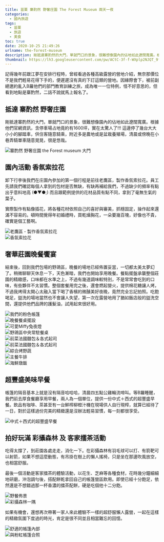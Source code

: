 ```yaml
---
title: 苗栗 寨酌然 野奢庄園 The Forest Museum 兩天一夜
categories: 
  - 國內旅遊
tags:
  - 苗栗
  - 旅遊
  - 美食
toc: true
date: 2020-10-25 21:49:26
urlname: the-forest-museum
description: 剛抵達寨酌然的大門，單就門口的景象，很難想像園內的佔地如此遼闊寬廣。根據他們官網資訊，含停車場占地竟約有1600坪，實在太驚人了!!! 這邊停了幾台大大小小的腳踏車，供住客隨意騎乘，附近多是農地或是盆栽養殖場，清晨或傍晚在小巷弄騎單車隨意晃晃，很是悠哉。
thumbnail: https://lh3.googleusercontent.com/pw/ACtC-3f-f-WXplp2NJQT_9fI6uwm0gzGU0VpTf2hNiVVSjDh3qvwEakvbvxyls4CMso9svOhKz64mHuOYOTb3mJicEgbrd_TRTR6lMzpSBpMJg19ryL1NvCVAERD1bXjY-Be8jGy4nFVcyCrb47VJC4H8z09SQ=w2588-h1940-no?authuser=0
---
```


記得幾年前跟江夢在安排行程時，曾經看過各種高級露營的營地介紹，無奈那價位不是我們輕易花得下手的，便遲遲沒有真的下訂這類的營地。因緣際會下，被前副總邀約亂入B羅他們的部門教育訓練之旅，成為唯一一位特例，怪不好意思的，但看到地點是寨酌然，二話不說就馬上報名了。<!-- more -->

## 抵達 寨酌然 野奢庄園

剛抵達寨酌然的大門，單就門口的景象，很難想像園內的佔地如此遼闊寬廣。根據他們官網資訊，含停車場占地竟約有1600坪，實在太驚人了!!! 這邊停了幾台大大小小的腳踏車，供住客隨意騎乘，附近多是農地或是盆栽養殖場，清晨或傍晚在小巷弄騎單車隨意晃晃，很是悠哉。

<img src="https://lh3.googleusercontent.com/pw/ACtC-3ezs3BiKgtOe9pcHIwRSAvzkDQiuwtAuDMQGrhvLVi4NVLzN-bDmgq-LJNrPeMIqlxukROqKylQvK_tx6nuLcU6kNc0wXM_6WECdIYAK--K_c0K6zqJ2wxSqvrSVdmC2xBhU759THWlurJHuQFNMH0CEA=w2912-h1940-no?authuser=0" title="寨酌然 野奢庄園 The Forest Museum 大門" alt="寨酌然 野奢庄園 the Forest museum 大門" style="display:block; margin:auto;">

## 園內活動 香氛索拉花

卸下行李後我們在庄園內參加的第一個行程是前往老鷹區，製作香氛索拉花。員工先請我們確認每個人拿到的包材是否無缺，有缺再補給我們，不過缺少的頻率有點出乎意料地高 (●▼●;) 而且跟範例提供的花材品質有點不同，拿到了毫無生氣的葉子。

實際製作有點像插花，將各種花材依照自己的喜好與審美，抓穩固定，操作起來還滿不容易的。頓時間覺得年初婚禮時，買乾燥胸花，一朵要幾百塊，好像也不貴，確實是個工藝啊。

<img src="https://lh3.googleusercontent.com/pw/ACtC-3fhaqBp19s4VFIU58P5lCDyw_Fb2O0zulEmpOPTSA9QzEI1ADmM1yf5FQSN6yvMz3hWVqiBw16KUDh3_Y70yTLlUOtUaTrtosIyc5ZICQlueZo09jPtn2j8NG75YWDt_DW_lfqUH8dOOmDRh_bY9nu2TA=w2912-h1940-no?authuser=0" title="老鷹區 - 製作香氛索拉花" alt="老鷹區 - 製作香氛索拉花" style="display:block; margin:auto;">

<img src="https://lh3.googleusercontent.com/pw/ACtC-3e0fJlpEJ8FBImZsmRa0URDUvQexZX8k2BokwgZJ1VA5IdR3164xWGTegZgfwJx49l0zpQH2vV8HNq9fNxoLNGv2XwWI7jwlSZ228zZf312srcAOQydLeqsC_moD5T2hUe32dhZRZUavq1ZhZfETDojKQ=w2588-h1940-no?authuser=0" title="香氛索拉花" alt="香氛索拉花" style="display:block; margin:auto;">

## 奢華莊園晚餐饗宴

結束後，回到我們包場的野鴿區，晚餐的場地已經佈置妥當，一切都太美太夢幻了。稍微聊聊天休息一下，天色漸暗，我們也開始享用晚餐。餐點擺盤承襲整個莊園的精緻感，口味都在水準之上，不過有幾道調味較特別，不是常常會吃到的口味，有些夥伴不太習慣。整個套餐用完之後，還會燃起營火，提供棉花糖讓人烤，不過我烤得太開心太融入當下喝了香檳的微醺美好夜晚，竟然完全忘記拍照。吃飽喝足，盥洗的場地當然也不會讓人失望，第一次在露營地用了猶如飯店般的盥洗空間，還提供他們品牌的護髮油，試用起來很好用。

<div class="justified-gallery">
<img src="https://lh3.googleusercontent.com/pw/ACtC-3fczhDrEHdOmGhj5oCySDT8qsgD9prXdNgCRzQA-jGjiJiISEhaXg8zCF_I6PMx7jbYWFO3fWyCLsStq56LND57VtpMm4bo77sp1j_HVam_fOUtEcKKzlHWSw3BQGp7xXFC0cSUsncMBBred1Ot4UkpwQ=w1456-h1940-no?authuser=0" title="我們的粉色帳篷" alt="我們的粉色帳篷" style="display:block; margin:auto;">

<img src="https://lh3.googleusercontent.com/pw/ACtC-3dqFk-g-0DOQ5cqjQ8mWLSWGTpq0yL9-0xhZVgkGtAuX59l8eHSQj6nIiOwOTGH-U_DHsQAi-OrDk12lNfYbUCvuvYKgOn8aS9eJaqTC-6PujsIzCPu7kZSw0mkjpE1WiBCuny9iktw02VRfBWjWwahCA=w1456-h1940-no?authuser=0" title="晚餐餐桌擺設" alt="晚餐餐桌擺設" style="display:block; margin:auto;">

<img src="https://lh3.googleusercontent.com/pw/ACtC-3ftAiDArJrNBRkaQSLX2tSa6heM5mg_vVdGDeOr4k0Woe7e9RGIoSFl_Lhr2Qiw6YvJCFsH8UXEEA7ynuNi2OK1v1Qu5r61lEp2oIZJKdBghtRvcg-7TJeMhaK6pq-Rnosb_uNPyORdPw4peRNWq-W9vQ=w1456-h1940-no?authuser=0" title="可愛Miffy兔夜燈" alt="可愛Miffy兔夜燈" style="display:block; margin:auto;">

<img src="https://lh3.googleusercontent.com/pw/ACtC-3eNeK33t1WacJJZM1Z5OveQVIngzubQSRBBkR39NFzW7CK0fugUAQ_15MuH0IPdPSCEQ5TLCq1icS1pWzObtqHC-4e7DTW8eZizGVBzQNS98KwsNzpcpvm4EvzT9syKHU2x92Pj9EZp3ucTVZawgTsTKQ=w2588-h1940-no?authuser=0" title="野鴿區中央常駐餐桌" alt="野鴿區中央常駐餐桌" style="display:block; margin:auto;">

<img src="https://lh3.googleusercontent.com/pw/ACtC-3el4fCWBZMaASbChCxUXcQGPNFqpR_E1swPPVL-1Ortdb6cCMzc_DUk520PNnTvDhMAoMU5ylcmXwtvsQsi5TG0LVqv6NsOF6cfggqin5heNRaAsQLRB1IeDGwwAKxgcCEh6URqZ7Q_mUeUJ-3X1ZvovQ=w2912-h1940-no?authuser=0" title="前菜法國麵包＆各式起司" alt="前菜法國麵包＆各式起司" style="display:block; margin:auto;">


<img src="https://lh3.googleusercontent.com/pw/ACtC-3el4fCWBZMaASbChCxUXcQGPNFqpR_E1swPPVL-1Ortdb6cCMzc_DUk520PNnTvDhMAoMU5ylcmXwtvsQsi5TG0LVqv6NsOF6cfggqin5heNRaAsQLRB1IeDGwwAKxgcCEh6URqZ7Q_mUeUJ-3X1ZvovQ=w2912-h1940-no?authuser=0" title="前菜法國麵包＆各式起司" alt="前菜法國麵包＆各式起司" style="display:block; margin:auto;">

<img src="https://lh3.googleusercontent.com/pw/ACtC-3dRSqR0xj7zZt5_Hpf8mkomeS6aeoDD5rm2_WpZekzhSrh0l_mpvoMuu1zA6g6Y6uOQcdLesNOIaODCMyXUDT_ufrKXxn7_nz_X5MZkzsHh0LJ7DLlSYxYTM8ceQE1PlhkTp3K8VBuq5vOAFQT_FpnAjQ=w2912-h1940-no?authuser=0" title="綜合烤野蔬" alt="綜合烤野蔬" style="display:block; margin:auto;">

<img src="https://lh3.googleusercontent.com/pw/ACtC-3ewH2e0q0SU0JZvsNkwBO3w78Cw0qfQ64kbPgqC3bsokl3ixQ0DB0l_cQEB5JMrIPNyQ1cSTt-lz1BfzxN-mABvBpiz_-Imf2kSRtF6zZbSdnFUlbPSnHyrJGXc2DlpFWxIhbUIpnP0TzjxzNo09dcPxw=w2912-h1940-no?authuser=0" title="主餐牛排" alt="主餐牛排" style="display:block; margin:auto;">

<img src="https://lh3.googleusercontent.com/pw/ACtC-3eBOtjMD_V7Hk4AcpmjyvTUggK_IxH3DK4PwVYeHXhtw34QMpSM-OMvAWwtujmDGbc9CSKle42z8lRsJuMu9ks8Ys0UEMigroOOgmu8O9tJwYZADOGvYmIJTP_CEKjCFlx50HybhKbEFMGJjULPhJlopw=w2912-h1940-no?authuser=0" title="海鮮燉飯" alt="海鮮燉飯" style="display:block; margin:auto;">

</div>

## 超豐盛美味早餐

帳篷的隔音基本上就是沒有隔音哈哈哈，清晨四五點公雞輪流啼叫。等B羅睡醒，我們前去厚食餐廳享用早餐，兩人為一個單位，提供一份中式＋西式的超豐盛早餐。飲品有咖啡、茶甚至有一台鮮榨柳橙汁機在現場供人自行現榨，就算已經待了一日，對於這樣過份完美的精緻還是沒辦法輕易習慣，每一刻都很享受。

<img src="https://lh3.googleusercontent.com/pw/ACtC-3fwtl6ENO76i82A-rgTODMv1SRtbAXRnUHeqx7dcFDdr9XGA00xo7cI-rxqEIflrsVv9rXWvYcL9hHX8KB3ydIJanbz2BvaWQkLbcp22gb4kDkqhAZwXEuT8bWH1stLoE_pkMzhTT4tVTPP-dKBsQILcQ=w2912-h1940-no?authuser=0" title="中式＋西式超豐盛早餐" alt="中式＋西式的超豐盛早餐" style="display:block; margin:auto;">

## 拍好玩滿 彩攝森林 及 客家擂茶活動

吃得太撐了，到莊園各處走走，消化一下。在彩攝森林有羽毛球可以打、有箭靶可以射箭，如果不想這麼動態，有吊掛在樹上的懶人搖椅，只是坐在那邊吹風放空，也相當舒服。

最後一個活動是客家擂茶的體驗活動，以花生、芝麻等各種食材，花時幾分鐘細細地研磨，沖泡調勻後，搭配餅乾拿回自己的帳篷營區飲用。即使已經十分飽足，依然還是不想錯過那一杯香濃的擂茶配餅，硬是吃個他十二分飽。

<img src="https://lh3.googleusercontent.com/pw/ACtC-3dv3pvnVgCQjk5Vg0KNUEBJhWp_623C5g4qoJO__U7wTXWh5tHi6B1kdu6L2SO7CYJ0HLcVWWF0NdD-9CZupdCeSWlqMbCHsDa_44GP_MEVhnRGf1tkHMfOmZHdW8Jm6ewAVGZ4SWBiKxBgYt5sud-0rg=w2588-h1940-no?authuser=0" title="野餐佈景" alt="野餐佈景" style="display:block; margin:auto;">

<img src="https://lh3.googleusercontent.com/pw/ACtC-3fBy32j9qUyIVNyqkRoeTJ-G--SuloBr1wjICYX-c6JI42dkfl8daECI0jdpX_Ruem5nZl6-jmowJmpJUaMoyBCDBaMZliC6wyleZq-ju0XPHjtZ-Kkf2bA8HImUusZT_lPCqtvLAjodFNPZLU5mylEtg=w2588-h1940-no?authuser=0" title="彩攝森林一隅" alt="彩攝森林一隅" style="display:block; margin:auto;">

如果有機會，還想再次帶著一家人來此體驗不一樣的超舒服懶人露營，一起在這樣的精緻氛圍下度過的時光，肯定是很不同並且相當難忘的回憶。

<img src="https://lh3.googleusercontent.com/pw/ACtC-3e4nveCJ7zeo4MBnPI8P0kZUR0M9Ghj9JS2CkqcqbTm4sSyiIRKh5JmlMk2YopCmZytqsS3GzGqp4_vN9Hzj2tihk63cjXkXTdcICfbr9RTFrkK36hnPajucio77MVLJ-s870-d8mdLEzN4bgAC1wPnGg=w2588-h1940-no?authuser=0" title="舒適的帳篷內部" alt="舒適的帳篷內部" style="display:block; margin:auto;">

<img src="https://lh3.googleusercontent.com/pw/ACtC-3f-f-WXplp2NJQT_9fI6uwm0gzGU0VpTf2hNiVVSjDh3qvwEakvbvxyls4CMso9svOhKz64mHuOYOTb3mJicEgbrd_TRTR6lMzpSBpMJg19ryL1NvCVAERD1bXjY-Be8jGy4nFVcyCrb47VJC4H8z09SQ=w2588-h1940-no?authuser=0" title="與粉紅帳篷合照" alt="與粉紅帳篷合照" style="display:block; margin:auto;">